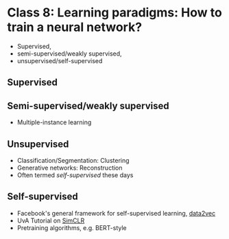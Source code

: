 # Class 8: Learning paradigms: How to train a neural network?

* Supervised, 
* semi-supervised/weakly supervised,
* unsupervised/self-supervised

## Supervised

## Semi-supervised/weakly supervised
* Multiple-instance learning

## Unsupervised
* Classification/Segmentation: Clustering
* Generative networks: Reconstruction
* Often termed *self-supervised* these days

## Self-supervised
- Facebook's general framework for self-supervised learning, [data2vec](https://ai.facebook.com/research/publications/data2vec-a-general-framework-for-self-supervised-learning-in-speech-vision-and-language/)
- UvA Tutorial on [SimCLR](https://uvadlc-notebooks.readthedocs.io/en/latest/tutorial_notebooks/tutorial17/SimCLR.html)
- Pretraining algorithms, e.g. BERT-style